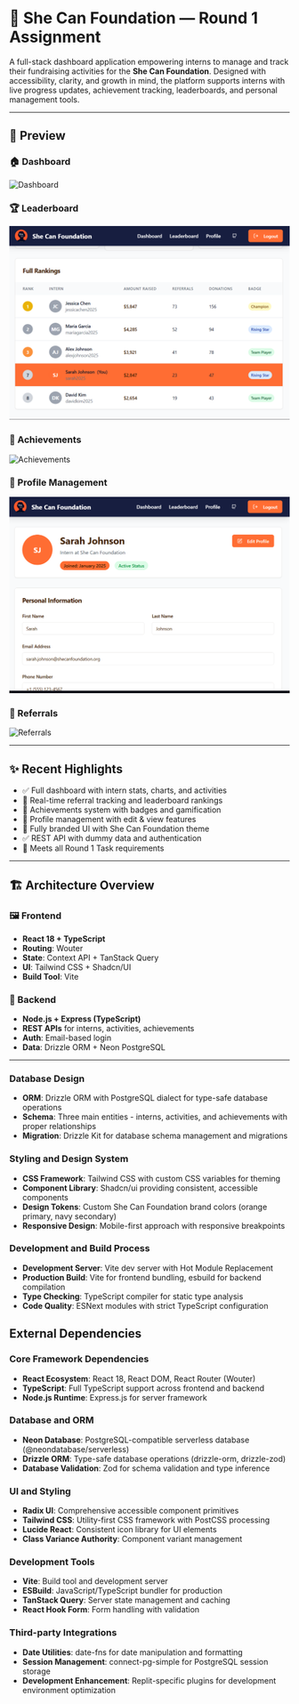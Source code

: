 # 🌸 She Can Foundation — Round 1 Assignment

A full-stack dashboard application empowering interns to manage and track their fundraising activities for the **She Can Foundation**. Designed with accessibility, clarity, and growth in mind, the platform supports interns with live progress updates, achievement tracking, leaderboards, and personal management tools.

---

## 📸 Preview

### 🏠 Dashboard  
![Dashboard](./screenshots/dashboard.png)

### 🏆 Leaderboard  
![Leaderboard](./screenshots/leaderboard.png)

### 🥇 Achievements  
![Achievements](./screenshots/achievements.png)

### 👤 Profile Management  
![Profile](./screenshots/profile.png)

### 🔗 Referrals  
![Referrals](./screenshots/referrals.png)

---

## ✨ Recent Highlights

- ✅ Full dashboard with intern stats, charts, and activities  
- 🔗 Real-time referral tracking and leaderboard rankings  
- 🏅 Achievements system with badges and gamification  
- 👤 Profile management with edit & view features  
- 🎨 Fully branded UI with She Can Foundation theme  
- ✅ REST API with dummy data and authentication  
- 🧪 Meets all Round 1 Task requirements  

---

## 🏗️ Architecture Overview

### 🖼️ Frontend
- **React 18 + TypeScript**
- **Routing**: Wouter
- **State**: Context API + TanStack Query
- **UI**: Tailwind CSS + Shadcn/UI
- **Build Tool**: Vite

### 🔧 Backend
- **Node.js + Express (TypeScript)**
- **REST APIs** for interns, activities, achievements
- **Auth**: Email-based login
- **Data**: Drizzle ORM + Neon PostgreSQL

---

### Database Design
- **ORM**: Drizzle ORM with PostgreSQL dialect for type-safe database operations
- **Schema**: Three main entities - interns, activities, and achievements with proper relationships
- **Migration**: Drizzle Kit for database schema management and migrations

### Styling and Design System
- **CSS Framework**: Tailwind CSS with custom CSS variables for theming
- **Component Library**: Shadcn/ui providing consistent, accessible components
- **Design Tokens**: Custom She Can Foundation brand colors (orange primary, navy secondary)
- **Responsive Design**: Mobile-first approach with responsive breakpoints

### Development and Build Process
- **Development Server**: Vite dev server with Hot Module Replacement
- **Production Build**: Vite for frontend bundling, esbuild for backend compilation
- **Type Checking**: TypeScript compiler for static type analysis
- **Code Quality**: ESNext modules with strict TypeScript configuration

## External Dependencies

### Core Framework Dependencies
- **React Ecosystem**: React 18, React DOM, React Router (Wouter)
- **TypeScript**: Full TypeScript support across frontend and backend
- **Node.js Runtime**: Express.js for server framework

### Database and ORM
- **Neon Database**: PostgreSQL-compatible serverless database (@neondatabase/serverless)
- **Drizzle ORM**: Type-safe database operations (drizzle-orm, drizzle-zod)
- **Database Validation**: Zod for schema validation and type inference

### UI and Styling
- **Radix UI**: Comprehensive accessible component primitives
- **Tailwind CSS**: Utility-first CSS framework with PostCSS processing
- **Lucide React**: Consistent icon library for UI elements
- **Class Variance Authority**: Component variant management

### Development Tools
- **Vite**: Build tool and development server
- **ESBuild**: JavaScript/TypeScript bundler for production
- **TanStack Query**: Server state management and caching
- **React Hook Form**: Form handling with validation

### Third-party Integrations
- **Date Utilities**: date-fns for date manipulation and formatting
- **Session Management**: connect-pg-simple for PostgreSQL session storage
- **Development Enhancement**: Replit-specific plugins for development environment optimization
